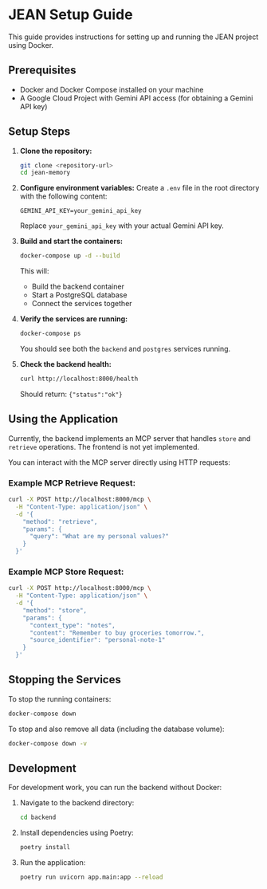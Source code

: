# JEAN Setup Guide

This guide provides instructions for setting up and running the JEAN project using Docker.

## Prerequisites

- Docker and Docker Compose installed on your machine
- A Google Cloud Project with Gemini API access (for obtaining a Gemini API key)

## Setup Steps

1. **Clone the repository:**
   ```bash
   git clone <repository-url>
   cd jean-memory
   ```

2. **Configure environment variables:**
   Create a `.env` file in the root directory with the following content:
   ```
   GEMINI_API_KEY=your_gemini_api_key
   ```
   Replace `your_gemini_api_key` with your actual Gemini API key.

3. **Build and start the containers:**
   ```bash
   docker-compose up -d --build
   ```
   This will:
   - Build the backend container
   - Start a PostgreSQL database
   - Connect the services together

4. **Verify the services are running:**
   ```bash
   docker-compose ps
   ```
   You should see both the `backend` and `postgres` services running.

5. **Check the backend health:**
   ```bash
   curl http://localhost:8000/health
   ```
   Should return: `{"status":"ok"}`

## Using the Application

Currently, the backend implements an MCP server that handles `store` and `retrieve` operations. The frontend is not yet implemented.

You can interact with the MCP server directly using HTTP requests:

### Example MCP Retrieve Request:
```bash
curl -X POST http://localhost:8000/mcp \
  -H "Content-Type: application/json" \
  -d '{
    "method": "retrieve",
    "params": {
      "query": "What are my personal values?"
    }
  }'
```

### Example MCP Store Request:
```bash
curl -X POST http://localhost:8000/mcp \
  -H "Content-Type: application/json" \
  -d '{
    "method": "store",
    "params": {
      "context_type": "notes",
      "content": "Remember to buy groceries tomorrow.",
      "source_identifier": "personal-note-1"
    }
  }'
```

## Stopping the Services

To stop the running containers:
```bash
docker-compose down
```

To stop and also remove all data (including the database volume):
```bash
docker-compose down -v
```

## Development

For development work, you can run the backend without Docker:

1. Navigate to the backend directory:
   ```bash
   cd backend
   ```

2. Install dependencies using Poetry:
   ```bash
   poetry install
   ```

3. Run the application:
   ```bash
   poetry run uvicorn app.main:app --reload
   ``` 